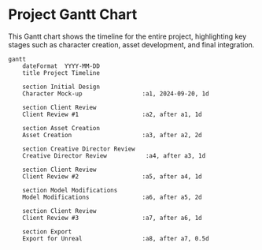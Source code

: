 
# Project Gantt Chart

This Gantt chart shows the timeline for the entire project, highlighting key stages such as character creation, asset development, and final integration.

```mermaid
gantt
    dateFormat  YYYY-MM-DD
    title Project Timeline
    
    section Initial Design
    Character Mock-up                 :a1, 2024-09-20, 1d
    
    section Client Review
    Client Review #1                  :a2, after a1, 1d
    
    section Asset Creation
    Asset Creation                    :a3, after a2, 2d
    
    section Creative Director Review
    Creative Director Review           :a4, after a3, 1d
    
    section Client Review
    Client Review #2                  :a5, after a4, 1d
    
    section Model Modifications
    Model Modifications               :a6, after a5, 2d
    
    section Client Review
    Client Review #3                  :a7, after a6, 1d
    
    section Export
    Export for Unreal                 :a8, after a7, 0.5d

```
